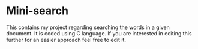 # Mini-search
This contains my project regarding searching the words in a given document.
It is coded using C language.
If you are interested in editing this further for an easier approach feel free to edit it.
